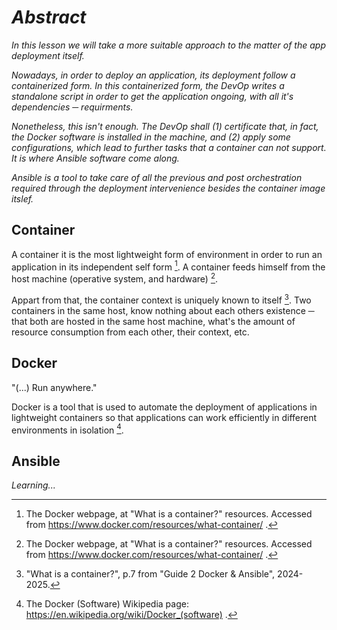 # *Abstract*

*In this lesson we will take a more suitable approach to the matter of the app deployment itself.*

*Nowadays, in order to deploy an application, its deployment follow a containerized form. In this containerized form, the DevOp writes a standalone script in order to get the application ongoing, with all it's dependencies ─ requirments.*

*Nonetheless, this isn't enough. The DevOp shall (1) certificate that, in fact, the Docker software is installed in the machine, and (2) apply some configurations, which lead to further tasks that a container can not support. It is where Ansible software come along.*

*Ansible is a tool to take care of all the previous and post orchestration required through the deployment intervenience besides the container image itslef.*

## Container
A container it is the most lightweight form of environment in order to run an application in its independent self form [^1]. A container feeds himself from the host machine (operative system, and hardware) [^1].

Appart from that, the container context is uniquely known to itself [^2]. Two containers in the same host, know nothing about each others existence ─ that both are hosted in the same host machine, what's the amount of resource consumption from each other, their context, etc.

## Docker
"(...) Run anywhere."

Docker is a tool that is used to automate the deployment of applications in lightweight containers so that applications can work efficiently in different environments in isolation [^3]. 

## Ansible
<!--## 1.3 Ansible <img src="media/ansible1.png" width="28">-->
*Learning...*



[^1]: The Docker webpage, at "What is a container?" resources. Accessed from https://www.docker.com/resources/what-container/ .

[^2]: "What is a container?", p.7 from "Guide 2 Docker & Ansible", 2024-2025.

[^3]: The Docker (Software) Wikipedia page: https://en.wikipedia.org/wiki/Docker_(software) .

